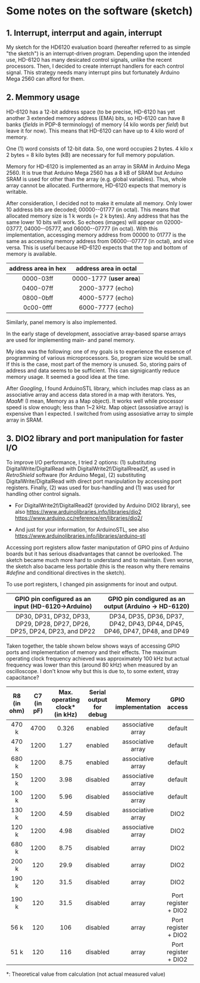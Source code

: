 # Some notes on the software (sketch)

## 1. Interrupt, interrput and again, interrupt

My sketch for the HD6120 evaluation board (hereafter referred to as simple "the sketch") is an interrupt-driven program. Depending upon the intended use, HD-6120 has many desicated control signals, unlike the recent processors. Then, I decided to create interrupt handlers for each control signal.
This strategy needs many interrupt pins but fortunately Arduino Mega 2560 can afford for them.

## 2. Memmory usage

HD-6120 has a 12-bit address space (to be precise, HD-6120 has yet another 3 extended memory address (EMA) bits, so HD-6120 can have 8 banks (*fields* in PDP-8 terminology) of memory (4 kilo words per *field*) but leave it for now). This means that HD-6120 can have up to 4 kilo word of memory.

One (1) word consists of 12-bit data. So, one word occupies 2 bytes. 4 kilo x 2 bytes = 8 kilo bytes (kB) are necessary for full memory population.  

Memory for HD-6120 is implemented as an array in SRAM in Arduino Mega 2560. It is true that Arduino Mega 2560 has a 8 kB of SRAM but Arduino SRAM is used for other than the array (e.g. global variables). Thus, whole array cannot be allocated. Furthermore, HD-6120 expects that memory is writable. 
 
After consideration, I decided not to make it emulate all memory. Only lower 10 address bits are decoded; 00000--01777 (in octal). This means that allocated memory size is 1 k words (= 2 k bytes). Any address that has the same lower 10 bits will work. So echoes (images) will appear on 02000-03777, 04000--05777, and 06000--07777 (in octal). With this implementation, accessging memory address from 00000 to 01777 is the same as accessing memory address from 06000--07777 (in octal), and vice versa. This is useful because HD-6120 expects that the top and bottom of memory is available. 


| address area in hex | address area in octal |
| :---: | :---: |
| 0000-03ff | 0000-1777 (**user area**) |
| 0400-07ff | 2000-3777 (echo) |
| 0800-0bff | 4000-5777 (echo) |
| 0c00-0fff | 6000-7777 (echo) |

Similarly, panel memory is also implemented. 

In the early stage of development, associative array-based sparse arrays are used for implementing main- and panel memory. 

My idea was the following: one of my goals is to experience the essence of programming of various microprocessors. So, program size would be small. If this is the case, most part of the memory is unused. So, storing pairs of address and data seems to be sufficient. This can signigicantly reduce memory usage. It seemed a good idea at the time.

After *Googling*, I found ArduinoSTL library, which includes map class as an associative array and access data stored in a map with iterators. Yes, *MaaM*! (I mean, Memory as a Map object). It works well while processor speed is slow enough; less than 1~2 kHz. Map object (assosiative array) is expensive than I expected. I switched from using assosiative array to simple array in SRAM.

## 3. DIO2 library and port manipulation for faster I/O

To improve I/O performance, I tried 2 options: (1) substituting DigitalWrite/DigitalRead with DigitalWrite2f/DigitalRread2f, as used in *RetroShield* software (for Arduino Mega), (2) substituting DigitalWrite/DigitalRead with direct port manipulation by accessing port registers. Finally, (2) was used for bus-handling and (1) was used for handling other control signals.

- For DigitalWrite2f/DigitalRead2f (provided by Arduino DIO2 library), see also
https://www.arduinolibraries.info/libraries/dio2
https://www.arduino.cc/reference/en/libraries/dio2/

- And just for your information, for ArduinoSTL, see also
https://www.arduinolibraries.info/libraries/arduino-stl

Accessing port registers allow faster maniputation of GPIO pins of Arduino boards but it has serious disadvantages that cannot be overlooked. The sketch became much more hard to understand and to maintain. Even worse, the sketch also bacame less portable (this is the reason why there remains *#define* and conditional directives in the sketch).

To use port registers, I changed pin assignments for inout and output. 

| GPIO pin configured as an input (HD-6120->Arduino) | GPIO pin condigured as an output (Arduino -> HD-6120) |
| :---: | :---: |
| DP30, DP31, DP32, DP33, DP29, DP28, DP27, DP26, DP25, DP24, DP23, and DP22 | DP34, DP35, DP36, DP37, DP42, DP43, DP44, DP45, DP46, DP47, DP48, and DP49 |

Taken together, the table shown below shows ways of accessing GPIO ports and implementation of memory and their effects. The maximum operating clock frequency achieved was approximately 100 kHz but actual frequency was lower than this (around 80 kHz) when measured by an oscilloscope. I don't know why but this is due to, to some extent, stray capacitance? 

| R8 (in ohm) | C7 (in pF) | Max. operating clock* (in kHz) | Serial output for debug | Memory implementation | GPIO access | Status |
| :---: | :---: | :---: | :---: | :---: | :---: | :---: |
| 470 k | 4700 | 0.326 | enabled | associative array | default | worked |
| 470 k | 1200 | 1.27 | enabled | associative array | default | worked |
| 680 k | 1200 | 8.75 | enabled | associative array | default | did not work |
| 150 k | 1200 | 3.98 | disabled | associative array | default | worked |
| 100 k | 1200 | 5.96 | disabled | associative array | default | did not work |
| 130 k | 1200 | 4.59 | disabled | associative array | DIO2 | worked |
| 120 k | 1200 | 4.98 | disabled | associative array | DIO2 | did not work |
| 680 k | 1200 | 8.75 | disabled | array | DIO2 | worked |
| 200 k | 120 | 29.9 | disabled | array | DIO2 | worked |
| 190 k | 120 | 31.5 | disabled | array | DIO2 | did not work |
| 190 k | 120 | 31.5 | disabled | array | Port register + DIO2 | work |
| 56 k | 120 | 106 | disabled | array | Port register + DIO2 | work |
| 51 k | 120 | 116 | disabled | array | Port register + DIO2 | did not work|

*: Theoretical value from calculation (not actual measured value)

